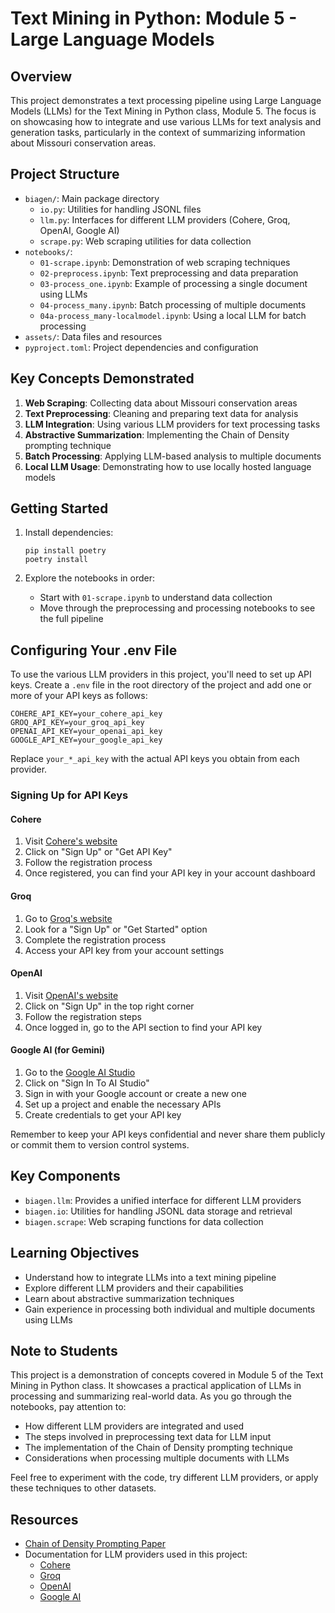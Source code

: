 # Text Mining in Python: Module 5 - Large Language Models

## Overview

This project demonstrates a text processing pipeline using Large Language Models (LLMs) for the Text Mining in Python class, Module 5. The focus is on showcasing how to integrate and use various LLMs for text analysis and generation tasks, particularly in the context of summarizing information about Missouri conservation areas.

## Project Structure

- `biagen/`: Main package directory
  - `io.py`: Utilities for handling JSONL files
  - `llm.py`: Interfaces for different LLM providers (Cohere, Groq, OpenAI, Google AI)
  - `scrape.py`: Web scraping utilities for data collection
- `notebooks/`:
  - `01-scrape.ipynb`: Demonstration of web scraping techniques
  - `02-preprocess.ipynb`: Text preprocessing and data preparation
  - `03-process_one.ipynb`: Example of processing a single document using LLMs
  - `04-process_many.ipynb`: Batch processing of multiple documents
  - `04a-process_many-localmodel.ipynb`: Using a local LLM for batch processing
- `assets/`: Data files and resources
- `pyproject.toml`: Project dependencies and configuration

## Key Concepts Demonstrated

1. **Web Scraping**: Collecting data about Missouri conservation areas
2. **Text Preprocessing**: Cleaning and preparing text data for analysis
3. **LLM Integration**: Using various LLM providers for text processing tasks
4. **Abstractive Summarization**: Implementing the Chain of Density prompting technique
5. **Batch Processing**: Applying LLM-based analysis to multiple documents
6. **Local LLM Usage**: Demonstrating how to use locally hosted language models

## Getting Started

1. Install dependencies:
   ```
   pip install poetry
   poetry install
   ```

2. Explore the notebooks in order:
   - Start with `01-scrape.ipynb` to understand data collection
   - Move through the preprocessing and processing notebooks to see the full pipeline

## Configuring Your .env File

To use the various LLM providers in this project, you'll need to set up API keys. Create a `.env` file in the root directory of the project and add one or more of your API keys as follows:

```
COHERE_API_KEY=your_cohere_api_key
GROQ_API_KEY=your_groq_api_key
OPENAI_API_KEY=your_openai_api_key
GOOGLE_API_KEY=your_google_api_key
```

Replace `your_*_api_key` with the actual API keys you obtain from each provider.

### Signing Up for API Keys

#### Cohere

1. Visit [Cohere's website](https://cohere.ai/)
2. Click on "Sign Up" or "Get API Key"
3. Follow the registration process
4. Once registered, you can find your API key in your account dashboard

#### Groq

1. Go to [Groq's website](https://www.groq.com/)
2. Look for a "Sign Up" or "Get Started" option
3. Complete the registration process
4. Access your API key from your account settings

#### OpenAI

1. Visit [OpenAI's website](https://openai.com/)
2. Click on "Sign Up" in the top right corner
3. Follow the registration steps
4. Once logged in, go to the API section to find your API key

#### Google AI (for Gemini)

1. Go to the [Google AI Studio](https://ai.google.dev/aistudio)
2. Click on "Sign In To AI Studio"
3. Sign in with your Google account or create a new one
4. Set up a project and enable the necessary APIs
5. Create credentials to get your API key

Remember to keep your API keys confidential and never share them publicly or commit them to version control systems.

## Key Components

- `biagen.llm`: Provides a unified interface for different LLM providers
- `biagen.io`: Utilities for handling JSONL data storage and retrieval
- `biagen.scrape`: Web scraping functions for data collection

## Learning Objectives

- Understand how to integrate LLMs into a text mining pipeline
- Explore different LLM providers and their capabilities
- Learn about abstractive summarization techniques
- Gain experience in processing both individual and multiple documents using LLMs

## Note to Students

This project is a demonstration of concepts covered in Module 5 of the Text Mining in Python class. It showcases a practical application of LLMs in processing and summarizing real-world data. As you go through the notebooks, pay attention to:

- How different LLM providers are integrated and used
- The steps involved in preprocessing text data for LLM input
- The implementation of the Chain of Density prompting technique
- Considerations when processing multiple documents with LLMs

Feel free to experiment with the code, try different LLM providers, or apply these techniques to other datasets.

## Resources

- [Chain of Density Prompting Paper](https://arxiv.org/abs/2309.04269)
- Documentation for LLM providers used in this project:
  - [Cohere](https://docs.cohere.com/)
  - [Groq](https://www.groq.com/)
  - [OpenAI](https://platform.openai.com/docs/)
  - [Google AI](https://ai.google.dev/gemini-api/docs)
